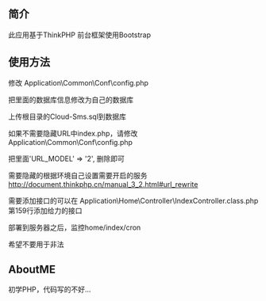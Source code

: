 ﻿## 简介

此应用基于ThinkPHP
前台框架使用Bootstrap

## 使用方法

修改 Application\Common\Conf\config.php 

把里面的数据库信息修改为自己的数据库

上传根目录的Cloud-Sms.sql到数据库

如果不需要隐藏URL中index.php，请修改 Application\Common\Conf\config.php 

把里面'URL_MODEL'             =>  '2', 删除即可

需要隐藏的根据环境自己设置需要开启的服务
http://document.thinkphp.cn/manual_3_2.html#url_rewrite

需要添加接口的可以在 Application\Home\Controller\IndexController.class.php 第159行添加给力的接口

部署到服务器之后，监控home/index/cron

希望不要用于非法

## AboutME

初学PHP，代码写的不好...
